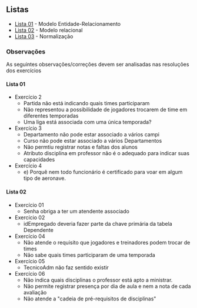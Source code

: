
## Listas

* [Lista 01](lista-01/lista-01.md) - Modelo Entidade-Relacionamento
* [Lista 02](lista-02/lista-02.md) - Modelo relacional
* [Lista 03](lista-03/lista-03.md) - Normalização

### Observações

As seguintes observações/correções devem ser analisadas nas resoluções dos exercícios

#### Lista 01
- Exercício 2
  - Partida não está indicando quais times participaram
  - Não representou a possibilidade de jogadores trocarem de time em diferentes temporadas
  - Uma liga está associada com uma única temporada?
- Exercício 3
  - Departamento não pode estar associado a vários campi
  - Curso não pode estar associado a vários Departamentos
  - Não permtiu registrar notas e faltas dos alunos
  - Atributo disciplina em professor não é o adequado para indicar suas capacidades
- Exercício 4
  - e) Porquê nem todo funcionário é certificado para voar em algum tipo de aeronave. 
#### Lista 02
- Exercício 01
  - Senha obriga a ter um atendente associado
- Exercício 02
  - idEmpregado deveria fazer parte da chave primária da tabela Dependente
- Exercício 04
  - Não atende o requisito que jogadores e treinadores podem trocar de times
  - Não sabe quais times participaram de uma temporada
- Exercício 05
  - TecnicoAdm não faz sentido existir
- Exercício 06
  - Não indica quais disciplinas o professor está apto a ministrar.
  - Não permite registrar presença por dia de aula e nem a nota de cada avaliação
  - Não atende a "cadeia de pré-requisitos de disciplinas"